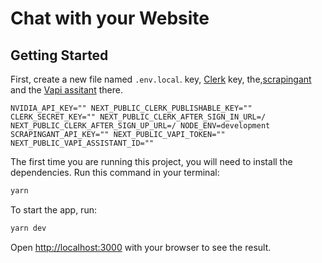 # Chat with your Website

## Getting Started

First, create a new file named `.env.local`. key, [Clerk](https://clerk.com/docs/upgrade-guides/api-keys) key, the,[scrapingant](https://app.scrapingant.com/webscrapingapi)  and the [Vapi assitant](https://dashboard.vapi.ai/org/api-keys) there.

`
NVIDIA_API_KEY=""
NEXT_PUBLIC_CLERK_PUBLISHABLE_KEY=""
CLERK_SECRET_KEY=""
NEXT_PUBLIC_CLERK_AFTER_SIGN_IN_URL=/
NEXT_PUBLIC_CLERK_AFTER_SIGN_UP_URL=/
NODE_ENV=development
SCRAPINGANT_API_KEY=""
NEXT_PUBLIC_VAPI_TOKEN=""
NEXT_PUBLIC_VAPI_ASSISTANT_ID=""
`  


The first time you are running this project, you will need to install the dependencies. Run this command in your terminal:

```bash
yarn
```

To start the app, run:

```bash
yarn dev
```

Open [http://localhost:3000](http://localhost:3000) with your browser to see the result.
